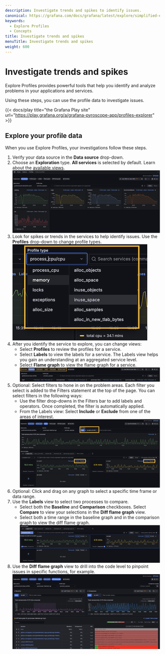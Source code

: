 ```yaml
---
description: Investigate trends and spikes to identify issues.
canonical: https://grafana.com/docs/grafana/latest/explore/simplified-exploration/profiles/investigate/
keywords:
  - Explore Profiles
  - Concepts
title: Investigate trends and spikes
menuTitle: Investigate trends and spikes
weight: 600
---
```


# Investigate trends and spikes

Explore Profiles provides powerful tools that help you identify and analyze problems in your applications and services.

Using these steps, you can use the profile data to investigate issues.

{{< docs/play title="the Grafana Play site" url="https://play.grafana.org/a/grafana-pyroscope-app/profiles-explorer" >}}

## Explore your profile data

When you use Explore Profiles, your investigations follow these steps.

1. Verify your data source in the **Data source** drop-down.
1. Choose an **Exploration** type. **All services** is selected by default. Learn about the [available views](../choose-a-view/).<br />
   ![The All services view](../images/explore-profiles-homescreen.png)
1. Look for spikes or trends in the services to help identify issues. Use the **Profiles** drop-down to change profile types.<br />
   ![Select a profile type](../images/explore-profiles-select-profile.png)
1. After you identify the service to explore, you can change views:
   - Select **Profiles** to review the profiles for a service.
   - Select **Labels** to view the labels for a service. The Labels view helps you gain an understanding at an aggregated service level.
   - Select **Flame graph** to view the flame graph for a service.<br />
     ![Select an Exploration type to begin](../images/explore-profiles-exploration-bar.png)
1. Optional: Select filters to hone in on the problem areas. Each filter you select is added to the Filters statement at the top of the page. You can select filters in the following ways:
   - Use the filter drop-downs in the Filters bar to add labels and operators. Once completed, the filter is automatically applied.
   - From the Labels view: Select **Include** or **Exclude** from one of the areas of interest.<br />
     ![Add filters](../images/explore-profiles-labels-include-exclude.png)
1. Optional: Click and drag on any graph to select a specific time frame or data range.
1. Use the **Labels** view to select two processes to compare.
   - Select both the **Baseline** and **Comparison** checkboxes. Select **Compare** to view your selections in the **Diff flame graph** view.
   - Select both a time range in the baseline graph and in the comparison graph to view the diff flame graph.<br />
     ![Labels view](../images/explore-profiles-labels-compare.png)
1. Use the **Diff flame graph** view to drill into the code level to pinpoint issues in specific functions, for example.<br />
   ![Viewing a flame graph during an investigation](../images/explore-profiles-diff-flamegraph.png)
